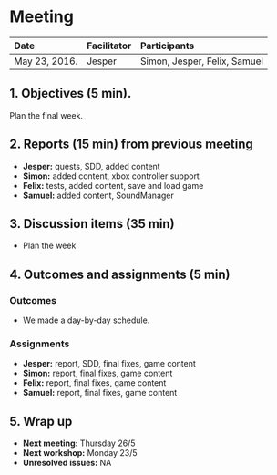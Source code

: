 # Meeting
| Date | Facilitator | Participants |
|:---|:---|:---|
| May 23, 2016. | Jesper | Simon, Jesper, Felix, Samuel |

## 1. Objectives (5 min).
Plan the final week.

## 2. Reports (15 min) from previous meeting
* **Jesper:** quests, SDD, added content
* **Simon:** added content, xbox controller support
* **Felix:** tests, added content, save and load game
* **Samuel:** added content, SoundManager

## 3. Discussion items (35 min)
* Plan the week

## 4. Outcomes and assignments (5 min)
### Outcomes
* We made a day-by-day schedule.

### Assignments
* **Jesper:** report, SDD, final fixes, game content
* **Simon:** report, final fixes, game content
* **Felix:** report, final fixes, game content
* **Samuel:** report, final fixes, game content

## 5. Wrap up
* **Next meeting:** Thursday 26/5
* **Next workshop:** Monday 23/5
* **Unresolved issues:** NA
